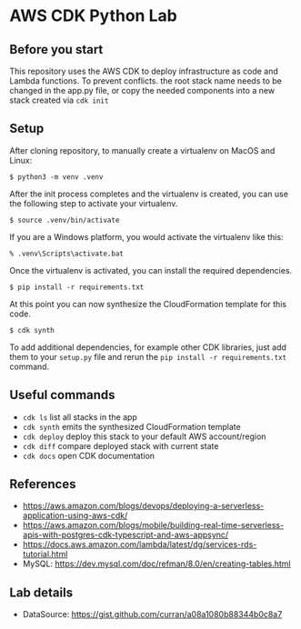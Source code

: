 
# AWS CDK Python Lab

## Before you start

This repository uses the AWS CDK to deploy infrastructure as code and Lambda functions.  To prevent conflicts. the root stack name needs to be changed in the app.py file, or copy the needed components into a new stack created via `cdk init`


## Setup

After cloning repository, to manually create a virtualenv on MacOS and Linux:

```
$ python3 -m venv .venv
```

After the init process completes and the virtualenv is created, you can use the following
step to activate your virtualenv.

```
$ source .venv/bin/activate
```

If you are a Windows platform, you would activate the virtualenv like this:

```
% .venv\Scripts\activate.bat
```

Once the virtualenv is activated, you can install the required dependencies.

```
$ pip install -r requirements.txt
```

At this point you can now synthesize the CloudFormation template for this code.

```
$ cdk synth
```

To add additional dependencies, for example other CDK libraries, just add
them to your `setup.py` file and rerun the `pip install -r requirements.txt`
command.

## Useful commands

 * `cdk ls`          list all stacks in the app
 * `cdk synth`       emits the synthesized CloudFormation template
 * `cdk deploy`      deploy this stack to your default AWS account/region
 * `cdk diff`        compare deployed stack with current state
 * `cdk docs`        open CDK documentation


## References

- https://aws.amazon.com/blogs/devops/deploying-a-serverless-application-using-aws-cdk/
- https://aws.amazon.com/blogs/mobile/building-real-time-serverless-apis-with-postgres-cdk-typescript-and-aws-appsync/
- https://docs.aws.amazon.com/lambda/latest/dg/services-rds-tutorial.html
- MySQL: https://dev.mysql.com/doc/refman/8.0/en/creating-tables.html


## Lab details

- DataSource: https://gist.github.com/curran/a08a1080b88344b0c8a7
